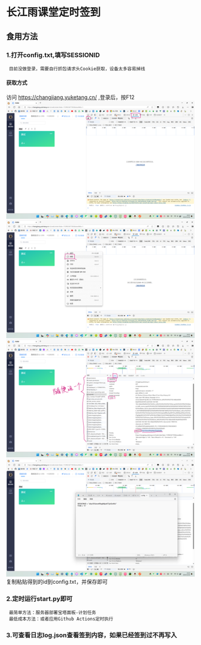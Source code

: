 # 长江雨课堂定时签到
## 食用方法
### 1.打开config.txt,填写SESSIONID
     目前没做登录，需要自行抓包请求头Cookie获取，设备太多容易掉线
#### 获取方式
访问 https://changjiang.yuketang.cn/ ,登录后，按F12
![图片1](screenShot/1.png)
![图片2](screenShot/2.png)
![图片3](screenShot/3.png)
![图片4](screenShot/4.png)
复制粘贴得到的id到config.txt，并保存即可
### 2.定时运行start.py即可
     最简单方法：服务器部署宝塔面板-计划任务
     最低成本方法：或者应用Github Actions定时执行
### 3.可查看日志log.json查看签到内容，如果已经签到过不再写入